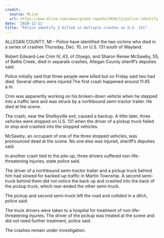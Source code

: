 ```yaml
---
credit:
  source: MLive
  url: https://www.mlive.com/news/grand-rapids/2020/12/police-identify-2-killed-in-multiple-crashes-on-us-131.html
date: '2020-12-11'
title: "Police identify 2 killed in multiple crashes on U.S. 131"
---
```

ALLEGAN COUNTY, MI – Police have identified the two victims who died in a series of crashes Thursday, Dec. 10, on U.S. 131 south of Wayland.

Robert Edward-Lee Crim IV, 43, of Otsego, and Sharon Renee McSawby, 55, of Battle Creek, died in separate crashes, Allegan County sheriff’s deputies said.

Police initially said that three people were killed but on Friday said two had died. Several others were injured.The first crash happened around 11:45 a.m.

Crim was apparently working on his broken-down vehicle when he stepped into a traffic lane and was struck by a northbound semi-tractor trailer. He died at the scene.

The crash, near the Shelbyville exit, caused a backup. A little later, three vehicles were stopped on U.S. 131 when the driver of a pickup truck failed to stop and crashed into the stopped vehicles.

McSawby, an occupant of one of the three stopped vehicles, was pronounced dead at the scene. No one else was injured, sheriff’s deputies said.

In another crash tied to the pile-up, three drivers suffered non-life-threatening injuries, state police said.

The driver of a northbound semi-tractor trailer and a pickup truck behind him had slowed for backed-up traffic in Martin Township. A second semi-truck behind them did not notice the back up and crashed into the back of the pickup truck, which rear-ended the other semi-truck.

The pickup and second semi-truck left the road and collided in a ditch, police said.

The truck drivers were taken to a hospital for treatment of non-life-threatening injuries. The driver of the pickup was treated at the scene and did not need further treatment, police said.

The crashes remain under investigation.
